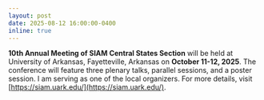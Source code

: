 ```yaml
---
layout: post
date: 2025-08-12 16:00:00-0400
inline: true
---
```


**10th Annual Meeting of SIAM Central States Section** will be held at University of Arkansas, Fayetteville, Arkansas on **October 11-12, 2025**. The conference will feature three plenary talks, parallel sessions, and a poster session. I am serving as one of the local organizers. For more details, visit [https://siam.uark.edu/](https://siam.uark.edu/).
